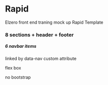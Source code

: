 # Rapid

Elzero front end traning mock up Rapid Template

### 8 sections + header + footer

##### 6 navbar items

linked by data-nav custom attribute

flex box

no bootstrap
